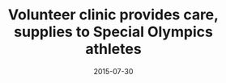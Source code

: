 ---
layout: post
title:  "Volunteer clinic provides care, supplies to Special Olympics athletes"
date:   2015-07-30
link: http://www.latimes.com/local/california/la-me-adv-healthy-special-olympics-20150731-story.html
type: link
---